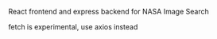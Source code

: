React frontend and express backend for NASA Image Search



fetch is experimental, use axios instead